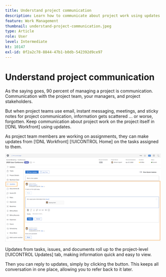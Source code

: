 ```yaml
---
title: Understand project communication
description: Learn how to communicate about project work using updates on projects, tasks, issues, or documents. Then review existing updates in [!DNL  Workfront].
feature: Work Management
thumbnail: understand-project-communication.jpeg
type: Article
role: User
level: Intermediate
kt: 10147
exl-id: 0f2a2c78-8844-47b1-b0db-542392d9ce97
---
```

# Understand project communication

As the saying goes, 90 percent of managing a project is communication. Communication with the project team, your managers, and project stakeholders.

But when project teams use email, instant messaging, meetings, and sticky notes for project communication, information gets scattered ... or worse, forgotten. Keep communication about project work on the project itself in [!DNL Workfront] using updates.

As project team members are working on assignments, they can make updates from [!DNL Workfront] [!UICONTROL Home] on the tasks assigned to them.

![Updates section in a project](assets/planner-fund-project-communication.png)

Updates from tasks, issues, and documents roll up to the project-level [!UICONTROL Updates] tab, making information quick and easy to view.

Then you can reply to updates, simply by clicking the button. This keeps all conversation in one place, allowing you to refer back to it later.

<!---
learn more urls
Communicate about work in Home
Subscribe to items in Workfront
Update work
--->
